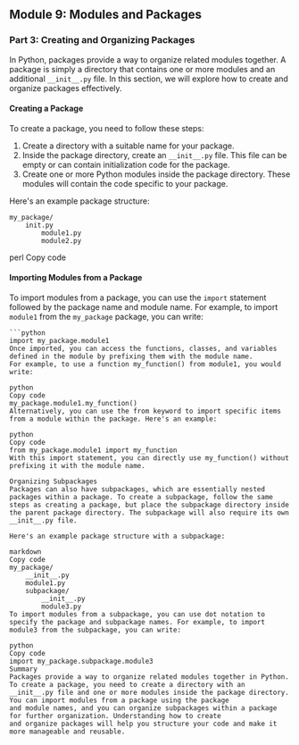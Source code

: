 ## Module 9: Modules and Packages

### Part 3: Creating and Organizing Packages

In Python, packages provide a way to organize related modules together. A package is simply a directory that contains one 
or more modules and an additional `__init__.py` file. In this section, we will explore how to create and organize packages effectively.

#### Creating a Package

To create a package, you need to follow these steps:

1. Create a directory with a suitable name for your package.
2. Inside the package directory, create an `__init__.py` file. This file can be empty or can contain initialization code for the package.
3. Create one or more Python modules inside the package directory. These modules will contain the code specific to your package.

Here's an example package structure:

```
my_package/
    init.py
        module1.py
        module2.py
```
perl
Copy code

#### Importing Modules from a Package

To import modules from a package, you can use the `import` statement followed by the package name and module name. For example,
to import `module1` from the `my_package` package, you can write:
~~~~
```python
import my_package.module1
Once imported, you can access the functions, classes, and variables defined in the module by prefixing them with the module name. 
For example, to use a function my_function() from module1, you would write:

python
Copy code
my_package.module1.my_function()
Alternatively, you can use the from keyword to import specific items from a module within the package. Here's an example:

python
Copy code
from my_package.module1 import my_function
With this import statement, you can directly use my_function() without prefixing it with the module name.

Organizing Subpackages
Packages can also have subpackages, which are essentially nested packages within a package. To create a subpackage, follow the same 
steps as creating a package, but place the subpackage directory inside the parent package directory. The subpackage will also require its own __init__.py file.

Here's an example package structure with a subpackage:

markdown
Copy code
my_package/
    __init__.py
    module1.py
    subpackage/
        __init__.py
        module3.py
To import modules from a subpackage, you can use dot notation to specify the package and subpackage names. For example, to import 
module3 from the subpackage, you can write:

python
Copy code
import my_package.subpackage.module3
Summary
Packages provide a way to organize related modules together in Python. To create a package, you need to create a directory with an
__init__.py file and one or more modules inside the package directory. You can import modules from a package using the package 
and module names, and you can organize subpackages within a package for further organization. Understanding how to create 
and organize packages will help you structure your code and make it more manageable and reusable.
